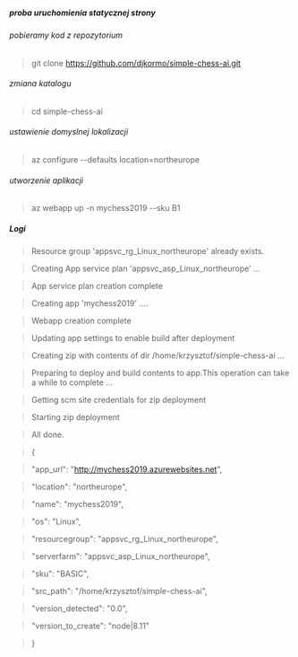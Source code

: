 
##### proba uruchomienia statycznej strony 

###### pobieramy kod z repozytorium
> git clone https://github.com/djkormo/simple-chess-ai.git

###### zmiana katalogu 
> cd simple-chess-ai 


###### ustawienie domyslnej lokalizacji
> az configure --defaults location=northeurope

###### utworzenie aplikacji  
> az webapp up -n mychess2019 --sku B1

##### Logi 

> Resource group 'appsvc_rg_Linux_northeurope' already exists.

> Creating App service plan 'appsvc_asp_Linux_northeurope' ...

> App service plan creation complete

> Creating app 'mychess2019' ....

> Webapp creation complete

> Updating app settings to enable build after deployment

> Creating zip with contents of dir /home/krzysztof/simple-chess-ai ...

> Preparing to deploy and build contents to app.This operation can take a while to complete ...

> Getting scm site credentials for zip deployment

> Starting zip deployment


> All done.

> {

>   "app_url": "http://mychess2019.azurewebsites.net",

>   "location": "northeurope",

>   "name": "mychess2019",

>   "os": "Linux",

>   "resourcegroup": "appsvc_rg_Linux_northeurope",

>   "serverfarm": "appsvc_asp_Linux_northeurope",

>   "sku": "BASIC",

>   "src_path": "/home/krzysztof/simple-chess-ai",

>   "version_detected": "0.0",

>   "version_to_create": "node|8.11"

> }